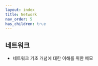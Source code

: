 ```yaml
---
layout: index
title: Network
nav_order: 5
has_children: true
---
```




## 네트워크

- 네트워크 기초 개념에 대한 이해를 위한 메모